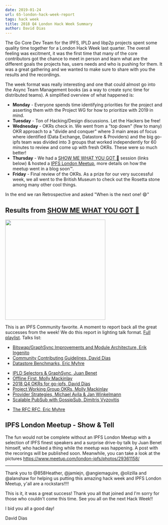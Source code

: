 ```yaml
---
date: 2019-01-24
url: 65-london-hack-week-report
tags: hack week
title: 2018 Q4 London Hack Week Summary
author: David Dias
---
```


The Go Core Dev Team for the IPFS, IPLD and libp2p projects spent some quality time together for a London Hack Week last quarter. The overall feeling was excitment, it was the first time that many of the core contributors got the chance to meet in person and learn what are the different goals the projects has, users needs and who is pushing for them. It was a great gathering and we wanted to make sure to share with you the results and the recordings.

The week format was really interesting and one that could almost go into the Async Team Management books (as a way to create sync time for distributed teams). A simplified overview of what happened is:

- **Monday** - Everyone spends time identifying priorities for the project and asserting them with the Project WG for how to prioritize with 2019 in mind.
- **Tuesday** - Ton of Hacking/Design discussions. Let the Hackers be free!
- **Wednesday** - OKRs check in. We went from a "top down" (few to many) OKR approach to a "divide and conquer" where 3 main areas of focus where identified (Data Exchange, Datastore & Providers) and the big go-ipfs team was divided into 3 groups that worked independently for 60 minutes to review and come up with fresh OKRs. These were so much better!
- **Thursday** - We had a [SHOW ME WHAT YOU GOT 🗿](https://www.youtube.com/watch?v=LEUGPEVRDmU) session (links below) & hosted a [IPFS London Meetup](https://www.meetup.com/london-ipfs/), more details on how the meetup went in a blog soon™.
- **Friday** - Final review of the OKRs. As a prize for our very successful week, we all went to the British Museum to check out the Rosetta stone among many other cool things.

In the end we ran Retrospective and asked "When is the next one! 😄"

## Results from [SHOW ME WHAT YOU GOT 🗿](https://www.youtube.com/watch?v=LEUGPEVRDmU)

<a href="https://www.youtube.com/watch?v=LEUGPEVRDmU"><img width="320" src="https://user-images.githubusercontent.com/1211152/47279522-ed3ed800-d5d1-11e8-85cc-5166f53808d6.png"></img></a>

This is an IPFS Community favorite. A moment to report back all the great successes from the week! We do this report in lighting talk format. [Full playlist](https://www.youtube.com/playlist?list=PLuhRWgmPaHtRPl3Itt_YdHYA0g0Eup8hQ). Talks list:

- [Bitswap/GraphSync Improvements and Module Architecture, Erik Ingenito](https://www.youtube.com/watch?v=6GKKwcG630M&index=8&list=PLuhRWgmPaHtRPl3Itt_YdHYA0g0Eup8hQ)
- [Community Contributing Guidelines, David Dias](https://www.youtube.com/watch?v=rq2d-41nC44&list=PLuhRWgmPaHtRPl3Itt_YdHYA0g0Eup8hQ&index=2&t=0s)
- [Datastore Benchmarks, Eric Myhre](https://www.youtube.com/watch?v=3PlN0Xcjckk&list=PLuhRWgmPaHtRPl3Itt_YdHYA0g0Eup8hQ&index=7)
<!-- - [ipfs ls Wikipedia FAST, Hannah Howard](Waiting on GraphSync) -->
- [IPLD Selectors & GraphSync, Juan Benet](https://www.youtube.com/watch?v=NhAQEKtPxHw&index=6&list=PLuhRWgmPaHtRPl3Itt_YdHYA0g0Eup8hQ)
- [Offline First, Molly Mackinlay](https://www.youtube.com/watch?v=f1YUXacAuP0&index=9&list=PLuhRWgmPaHtRPl3Itt_YdHYA0g0Eup8hQ)
- [2018 Q4 OKRs for go-ipfs, David Dias](https://www.youtube.com/watch?v=rf8xlRSVczE&index=5&list=PLuhRWgmPaHtRPl3Itt_YdHYA0g0Eup8hQ)
- [Project Working Group OKRs, Molly Mackinlay](https://www.youtube.com/watch?v=cLUg_kBzl3I&list=PLuhRWgmPaHtRPl3Itt_YdHYA0g0Eup8hQ&index=4)
- [Provider Strategies, Michael Avila & Jan Winkelmann](https://youtu.be/Y_unBdXzRvU)
- [Scalable PubSub with GossipSub, Dimitris Vyzovitis](https://www.youtube.com/watch?v=mlrf1058ENY&index=3&list=PLuhRWgmPaHtRPl3Itt_YdHYA0g0Eup8hQ)
<!-- - [Simulations Framework for Providers Strategies, Jakub Sztandera](Waiting on Approval) -->
- [The RFC RFC, Eric Myhre](https://www.youtube.com/watch?v=9m6VMnCTRhQ&index=2&list=PLuhRWgmPaHtRPl3Itt_YdHYA0g0Eup8hQ)

## IPFS London Meetup - Show & Tell

The fun would not be complete without an IPFS London Meetup with a selection of IPFS finest speakers and a surprise drive-by talk by Juan Benet himself, who hacked a thing while the meetup was happening. A post with the recorings will be published soon. Meanwhile, you can take a look at the pictures https://www.meetup.com/london-ipfs/photos/29361158/

--------------------------------------

Thank you to @858Heather, @jamiejn, @angiemaguire, @olizilla and @alanshaw for helping us putting this amazing hack week and IPFS London Meetup, y'all are a rockstars!!!!

This is it, it was a great success! Thank you all that joined and I'm sorry for those who couldn't come this time. See you all on the next Hack Week!!

I bid you all a good day!

David Dias
